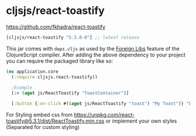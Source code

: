 # cljsjs/react-toastify

https://github.com/fkhadra/react-toastify


[](dependency)
```clojure
[cljsjs/react-toastify "5.5.0-0"] ;; latest release
```
[](/dependency)

This jar comes with `deps.cljs` as used by the [Foreign Libs][flibs] feature
of the ClojureScript compiler. After adding the above dependency to your project
you can require the packaged library like so:

```clojure
(ns application.core
  (:require cljsjs.react-toastify))
   
  ;Example 
  [:> (aget js/ReactToastify "ToastContainer")]  

  [:button {:on-click #((aget js/ReactToastify "toast") "My Toast")} "Example"] 
```

[flibs]: https://clojurescript.org/reference/packaging-foreign-deps

For Styling embed css from https://unpkg.com/react-toastify@5.3.1/dist/ReactToastify.min.css or implement your own styles (Separated for custom styling)